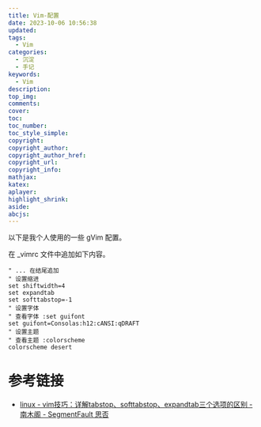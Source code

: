 ```yaml
---
title: Vim-配置
date: 2023-10-06 10:56:38
updated:
tags:
  - Vim
categories:
  - 沉淀
  - 手记
keywords:
  - Vim
description:
top_img:
comments:
cover:
toc:
toc_number:
toc_style_simple:
copyright:
copyright_author:
copyright_author_href:
copyright_url:
copyright_info:
mathjax:
katex:
aplayer:
highlight_shrink:
aside:
abcjs:
---
```

以下是我个人使用的一些 gVim 配置。

在 _vimrc 文件中追加如下内容。

```vim
" ... 在结尾追加
" 设置缩进
set shiftwidth=4
set expandtab
set softtabstop=-1
" 设置字体
" 查看字体 :set guifont
set guifont=Consolas:h12:cANSI:qDRAFT
" 设置主题
" 查看主题 :colorscheme
colorscheme desert
```

# 参考链接
- [linux - vim技巧：详解tabstop、softtabstop、expandtab三个选项的区别 - 南木阁 - SegmentFault 思否](https://segmentfault.com/a/1190000021133524)
